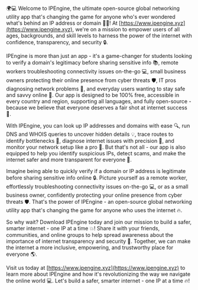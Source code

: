 🌍💻 Welcome to IPEngine, the ultimate open-source global networking utility app that's changing the game for anyone who's ever wondered what's behind an IP address or domain 🕵️‍♀️! At [https://www.ipengine.xyz](https://www.ipengine.xyz), we're on a mission to empower users of all ages, backgrounds, and skill levels to harness the power of the internet with confidence, transparency, and security 🔒.

IPEngine is more than just an app - it's a game-changer for students looking to verify a domain's legitimacy before sharing sensitive info 📚, remote workers troubleshooting connectivity issues on-the-go 💻, small business owners protecting their online presence from cyber threats 🛡️, IT pros diagnosing network problems 🔧, and everyday users wanting to stay safe and savvy online 👀. Our app is designed to be 100% free, accessible in every country and region, supporting all languages, and fully open-source - because we believe that everyone deserves a fair shot at internet success 🌟.

With IPEngine, you can look up IP addresses and domains with ease 🔍, run DNS and WHOIS queries to uncover hidden details 💡, trace routes to identify bottlenecks 📍, diagnose internet issues with precision 🔧, and monitor your network setup like a pro 👀. But that's not all - our app is also equipped to help you identify suspicious IPs, detect scams, and make the internet safer and more transparent for everyone 🚫.

Imagine being able to quickly verify if a domain or IP address is legitimate before sharing sensitive info online 🔒. Picture yourself as a remote worker, effortlessly troubleshooting connectivity issues on-the-go 💻, or as a small business owner, confidently protecting your online presence from cyber threats 🛡️. That's the power of IPEngine - an open-source global networking utility app that's changing the game for anyone who uses the internet 🔥.

So why wait? Download IPEngine today and join our mission to build a safer, smarter internet - one IP at a time 💥! Share it with your friends, communities, and online groups to help spread awareness about the importance of internet transparency and security 📢. Together, we can make the internet a more inclusive, empowering, and trustworthy place for everyone 🌎.

Visit us today at [https://www.ipengine.xyz](https://www.ipengine.xyz) to learn more about IPEngine and how it's revolutionizing the way we navigate the online world 💻. Let's build a safer, smarter internet - one IP at a time 🔥!
